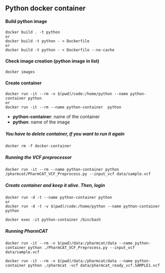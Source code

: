 ## Python docker container

#### Build python image

```
docker build . -t python 
or
docker build -t python - < Dockerfile
or
docker build -t python - < Dockerfile --no-cache
```

#### Check image creation (python image in list)

```
docker images
```

#### Create container

```
docker run -it --rm -v $(pwd)/code:/home/python --name python-container python
or
docker run -it --rm --name python-container  python
```

- **python-container**: name of the container
- **python**: name of the image

##### You have to delete container, if you want to run it again

```
docker rm -f docker-container
```

##### Running the VCF preprocessor

```
docker run -it --rm --name python-container python /pharmcat/PharmCAT_VCF_Preprocess.py --input_vcf data/sample.vcf
```

##### Create container and keep it alive. Then, login

```
docker run -d -t --name python-container python
or
docker run -d -t -v $(pwd)/code:/home/python --name python-container python

docker exec -it python-container /bin/bash
```

##### Running PharmCAT

```
docker run -it --rm -v $(pwd)/data:/pharmcat/data --name python-container python ./PharmCAT_VCF_Preprocess.py --input_vcf data/sample.vcf

docker run -it --rm -v $(pwd)/data:/pharmcat/data --name python-container python ./pharmcat -vcf data/pharmcat_ready_vcf.SAMPLE1.vcf

```
